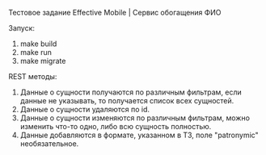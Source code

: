 Тестовое задание Effective Mobile | Сервис обогащения ФИО

Запуск:
1. make build
2. make run
3. make migrate

REST методы:
1. Данные о сущности получаются по различным фильтрам, если данные не указывать, то получается список всех сущностей.
2. Данные о сущности удаляются по id.
3. Данные о сущности изменяются по различным фильтрам, можно изменить что-то одно, либо всю сущность полностью.
4. Данные добавляются в формате, указанном в ТЗ, поле "patronymic" необязательное.
